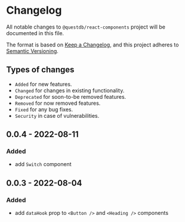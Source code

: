 # Changelog

All notable changes to `@questdb/react-components` project will be documented in this file.

The format is based on [Keep a Changelog](https://keepachangelog.com/en/1.0.0/),
and this project adheres to [Semantic Versioning](https://semver.org/spec/v2.0.0.html).

## Types of changes

* `Added` for new features.
* `Changed` for changes in existing functionality.
* `Deprecated` for soon-to-be removed features.
* `Removed` for now removed features.
* `Fixed` for any bug fixes.
* `Security` in case of vulnerabilities.

## 0.0.4 - 2022-08-11

### Added

- add `Switch` component

## 0.0.3 - 2022-08-04 

### Added

- add `dataHook` prop to `<Button />` and `<Heading />` components
